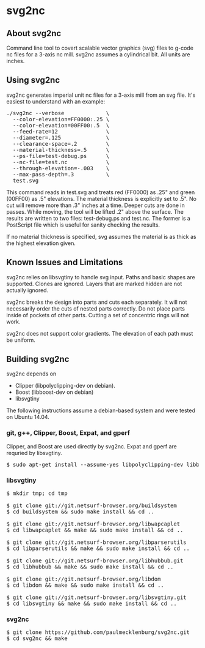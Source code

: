 svg2nc
======

## About svg2nc

Command line tool to covert scalable vector graphics (svg) files to g-code nc files for a 3-axis nc mill. svg2nc assumes a cylindrical bit. All units are inches.


## Using svg2nc

svg2nc generates imperial unit nc files for a 3-axis mill from an svg file. It's easiest to understand with an example:

<pre>
./svg2nc --verbose             \
  --color-elevation=FF0000:.25 \
  --color-elevation=00FF00:.5  \
  --feed-rate=12               \
  --diameter=.125              \
  --clearance-space=.2         \
  --material-thickness=.5      \
  --ps-file=test-debug.ps      \
  --nc-file=test.nc            \
  --through-elevation=-.003    \
  --max-pass-depth=.3          \
  test.svg
</pre>

This command reads in test.svg and treats red (FF0000) as .25" and green (00FF00) as .5" elevations. The material thickness is explicitly set to .5". No cut will remove more than .3" inches at a time. Deeper cuts are done in passes. While moving, the tool will be lifted .2" above the surface. The results are written to two files: test-debug.ps and test.nc. The former is a PostScript file which is useful for sanity checking the results.

If no material thickness is specified, svg assumes the material is as thick as the highest elevation given.


## Known Issues and Limitations

svg2nc relies on libsvgtiny to handle svg input. Paths and basic shapes are supported. Clones are ignored. Layers that are marked hidden are not actually ignored.

svg2nc breaks the design into parts and cuts each separately. It will not necessarily order the cuts of nested parts correctly. Do not place parts inside of pockets of other parts. Cutting a set of concentric rings will not work.

svg2nc does not support color gradients. The elevation of each path must be uniform.


## Building svg2nc

svg2nc depends on
* Clipper (libpolyclipping-dev on debian).
* Boost (libboost-dev on debian)
* libsvgtiny

The following instructions assume a debian-based system and were tested on Ubuntu 14.04.

### git, g++, Clipper, Boost, Expat, and gperf
Clipper, and Boost are used directly by svg2nc. Expat and gperf are requried by libsvgtiny.
<pre>
$ sudo apt-get install --assume-yes libpolyclipping-dev libboost-dev libexpat1-dev gperf git g++
</pre>

### libsvgtiny
<pre>
$ mkdir tmp; cd tmp

$ git clone git://git.netsurf-browser.org/buildsystem
$ cd buildsystem && sudo make install && cd ..

$ git clone git://git.netsurf-browser.org/libwapcaplet
$ cd libwapcaplet && make && sudo make install && cd ..

$ git clone git://git.netsurf-browser.org/libparserutils
$ cd libparserutils && make && sudo make install && cd ..

$ git clone git://git.netsurf-browser.org/libhubbub.git
$ cd libhubbub && make && sudo make install && cd ..

$ git clone git://git.netsurf-browser.org/libdom
$ cd libdom && make && sudo make install && cd ..

$ git clone git://git.netsurf-browser.org/libsvgtiny.git
$ cd libsvgtiny && make && sudo make install && cd ..
</pre>

### svg2nc
<pre>
$ git clone https://github.com/paulmecklenburg/svg2nc.git
$ cd svg2nc && make
</pre>
